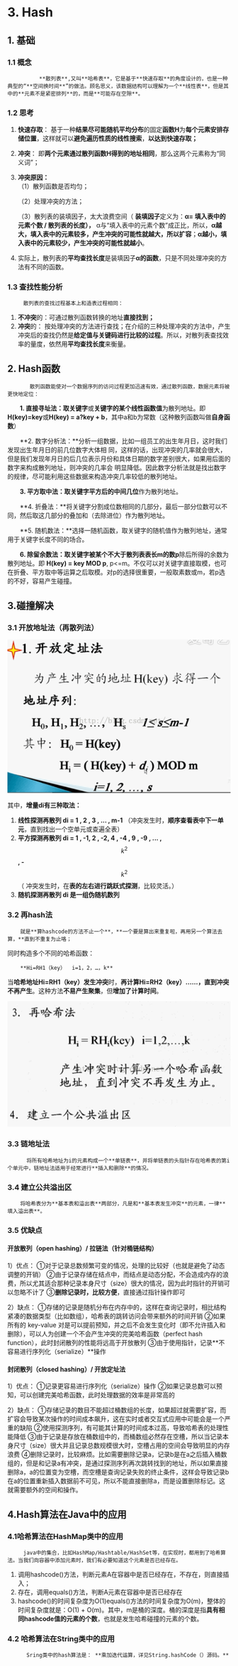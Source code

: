 # 3. Hash

## 1. 基础

###  1.1 概念        

              **散列表**,又叫**哈希表**，它是基于**快速存取**的角度设计的，也是一种典型的“**空间换时间**”的做法。顾名思义，该数据结构可以理解为一个**线性表**，但是其中的**元素不是紧密排列**的，而是**可能存在空隙**。

### 1.2 思考

1. **快速存取**： 基于一种**结果尽可能随机平均分布**的固定**函数H**为**每个元素安排存储位置**，这样就可以**避免遍历性质的线性搜索**，**以达到快速存取；**
2. **冲突**： 即**两个元素通过散列函数H得到的地址相同**，那么这两个元素称为“同义词”；
3. **冲突原因：**    
      （1）散列函数是否均匀；

      （2）处理冲突的方法；

      （3）散列表的装填因子，太大浪费空间（ **装填因子**定义为：**α= 填入表中的元素个数 / 散列表的长度），** α与“填入表中的元素个数”成正比，所以，**α越大，填入表中的元素较多，产生冲突的可能性就越大，所以扩容**；**α越小，填入表中的元素较少，产生冲突的可能性就越小**。

4.  实际上，散列表的**平均查找长度**是装填因子**α的函数**，只是不同处理冲突的方法有不同的函数。

### 1.3 查找性能分析

         散列表的查找过程基本上和造表过程相同：

1. **不冲突**的：可通过散列函数转换的地址**直接找到；**
2. **冲突**的：    按处理冲突的方法进行查找；在介绍的三种处理冲突的方法中，产生冲突后的查找仍然是**给定值与关键码进行比较的过程**。所以，对散列表查找效率的量度，依然用**平均查找长度**来衡量。

## 2. Hash函数

           散列函数能使对一个数据序列的访问过程更加迅速有效，通过散列函数，数据元素将被更快地定位：

　　**1. 直接寻址法：**取**关键字**或**关键字的某个线性函数值**为散列地址。即**H\(key\)=key**或**H\(key\) = a?key + b**，其中a和b为常数（这种散列函数叫做**自身函数**）

　　**2. 数字分析法：**分析一组数据，比如一组员工的出生年月日，这时我们发现出生年月日的前几位数字大体相 同，这样的话，出现冲突的几率就会很大，但是我们发现年月日的后几位表示月份和具体日期的数字差别很大，如果用后面的数字来构成散列地址，则冲突的几率会 明显降低。因此数字分析法就是找出数字的规律，尽可能利用这些数据来构造冲突几率较低的散列地址。

　　**3. 平方取中法：**取**关键字平方后的中间几位**作为散列地址。

　　**4. 折叠法：**将关键字分割成位数相同的几部分，最后一部分位数可以不同，然后取这几部分的叠加和（去除进位）作为散列地址。

　　**5. 随机数法：**选择一随机函数，取关键字的随机值作为散列地址，通常用于关键字长度不同的场合。

　　**6. 除留余数法：**取关键字被某个**不大于散列表表长m的数p**除后所得的余数为散列地址。即 **H\(key\) = key MOD p**, p&lt;=m。不仅可以对关键字直接取模，也可在折叠、平方取中等运算之后取模。对p的选择很重要，一般取素数或m，若p选的不好，容易产生碰撞。

## 3.碰撞解决

### 3.1 开放地址法（再散列法）



![](../../.gitbook/assets/image%20%28251%29.png)

其中，**增量di有三种取法：**

1. **线性探测再散列   di = 1 , 2 , 3 , ... , m-1**  （冲突发生时，**顺序查看表中下一单元**，直到找出一个空单元或查遍全表）
2. **平方探测再散列   di = 1 , -1, 2 , -2,  4 , -4 , 9 , -9 , ... ,**  $$k ^ 2$$ **,  -**$$k ^ 2$$（ 冲突发生时，在**表的左右进行跳跃式探测**，比较灵活。）
3. **随机探测再散列   di 是一组伪随机数列**

### 3.2 再hash法

        就是**算hashcode的方法不止一个**，**一个要是算出来重复啦，再用另一个算法去算，**直到不重复为止咯；

同时构造多个不同的哈希函数：

        **Hi=RH1（key）  i=1，2，…，k**

当**哈希地址Hi=RH1（key）发生冲突**时，**再计算Hi=RH2（key）……，直到冲突不再产生**。这种方法**不易产生聚集**，但**增加了计算时间**。

![](../../.gitbook/assets/image%20%28188%29.png)

### 3.3 链地址法

          将所有哈希地址为i的元素构成一个**单链表**，并将单链表的头指针存在哈希表的第i个单元中，链地址法适用于经常进行**插入和删除**的情况。

###  3.4 建立公共溢出区

        将哈希表分为**基本表和溢出表**两部分，凡是和**基本表发生冲突**的元素，一律**填入溢出表**。

### 3.5 优缺点

#### 开放散列（open hashing）/ 拉链法（针对桶链结构）

1）优点： ①对于记录总数频繁可变的情况，处理的比较好（也就是避免了动态调整的开销） ②由于记录存储在结点中，而结点是动态分配，不会造成内存的浪费，所以尤其适合那种记录本身尺寸（size）很大的情况，因为此时指针的开销可以忽略不计了 ③**删除记录时，比较方便**，直接通过指针操作即可 

2）缺点： ①存储的记录是随机分布在内存中的，这样在查询记录时，相比结构紧凑的数据类型（比如数组），哈希表的跳转访问会带来额外的时间开销 ②如果所有的 key-value 对是可以提前预知，并之后不会发生变化时（即不允许插入和删除），可以人为创建一个不会产生冲突的完美哈希函数（perfect hash function），此时封闭散列的性能将远高于开放散列 ③由于使用指针，记录**不容易进行序列化（serialize）**操作

#### 封闭散列（closed hashing）/ 开放定址法

1）优点： ①记录更容易进行序列化（serialize）操作 ②如果记录总数可以预知，可以创建完美哈希函数，此时处理数据的效率是非常高的

 2）缺点： ①存储记录的数目不能超过桶数组的长度，如果超过就需要扩容，而扩容会导致某次操作的时间成本飙升，这在实时或者交互式应用中可能会是一个严重的缺陷 ②使用探测序列，有可能其计算的时间成本过高，导致哈希表的处理性能降低 ③由于记录是存放在桶数组中的，而桶数组必然存在空槽，所以当记录本身尺寸（size）很大并且记录总数规模很大时，空槽占用的空间会导致明显的内存浪费 ④删除记录时，比较麻烦。比如需要删除记录a，记录b是在a之后插入桶数组的，但是和记录a有冲突，是通过探测序列再次跳转找到的地址，所以如果直接删除a，a的位置变为空槽，而空槽是查询记录失败的终止条件，这样会导致记录b在a的位置重新插入数据前不可见，所以不能直接删除a，而是设置删除标记。这就需要额外的空间和操作。

## 4.Hash算法在Java中的应用

###       4.1哈希算法在HashMap类中的应用

         java中的集合，比如HashMap/Hashtable/HashSet等，在实现时，都用到了哈希算法。当我们向容器中添加元素时，我们有必要知道这个元素是否已经存在。

1. 调用hashcode\(\)方法，判断元素A在容器中是否已经存在，不存在，则直接插入；
2. 存在，调用equals\(\)方法，判断A元素在容器中是否已经存在
3. hashcode\(\)的时间复杂度为O\(1\)equals\(\)方法的时间复杂度为O\(m\)，整体的时间复杂度就是：O\(1\) + O\(m\)。其中，m是桶的深度。桶的深度是指**具有相同hashcode值的元素的个数**，也就是发生哈希碰撞的元素的个数。

###       4.2 哈希算法在String类中的应用

          Sring类中的hash算法是： **乘加迭代运算，详见String.hashCode（）源码。**



